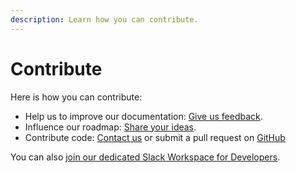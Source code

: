 ```yaml
---
description: Learn how you can contribute.
---
```


# Contribute

Here is how you can contribute:

* Help us to improve our documentation: [Give us feedback](mailto:office@walt.id).
* Influence our roadmap: [Share your ideas](broken-reference).
* Contribute code: [Contact us](mailto:office@walt.id) or submit a pull request on [GitHub](https://github.com/walt-id)

You can also [join our dedicated Slack Workspace for Developers](https://join.slack.com/t/waltid-dev/shared\_invite/zt-15fuq144i-pWHdIq9xqy\~JJUs1cKH0WQ).
